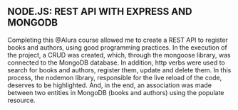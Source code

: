 ## NODE.JS: REST API WITH EXPRESS AND MONGODB


Completing this @Alura course allowed me to create a REST API to register books and authors, using good programming practices.
In the execution of the project, a CRUD was created, which, through the mongoose library, was connected to the MongoDB database.
In addition, http verbs were used to search for books and authors, register them, update and delete them.
In this process, the nodemon library, responsible for the live reload of the code, deserves to be highlighted.
And, in the end, an association was made between two entities in MongoDB (books and authors) using the populate resource.


